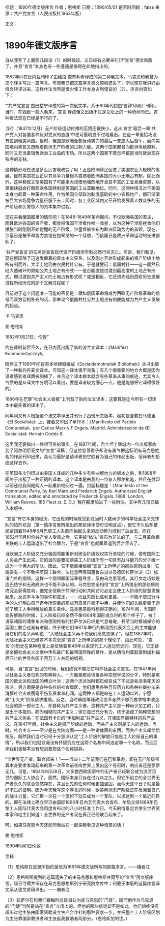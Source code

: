标题：1890年德文版序言
作者：恩格斯
日期：1890/05/01
是否时间段：false
来源：共产党宣言（人民出版社1963年版）

正文：

# 1890年德文版序言

自从我写了上面那几段话〔1〕的时候起，又已经有必要来刊印“宣言”德文新版了，并且“宣言”本身也有一些遭遇是值得在此地指出的。

1882年间在日内瓦刊印了由维拉·查苏利奇译成的第二种俄文本，马克思和我曾为这个译本写过一篇序言。可惜我已把这篇序言德文原稿遗失了，所以现在我只好由俄文转译过来，这样作法当然是很少使工作本身占到便宜的〔2〕。序言内容如下：

“‘共产党宣言’由巴枯宁译成的第一次俄文本，系于60年代初由‘警钟’印刷厂刊印。当时，在西欧一般人看来，‘宣言’译成俄文出版不过是文坛上的一种奇闻而已。这种看法现在已经是不行的了。

当时（1847年12月）无产阶级运动传播的范围还很狭小，这从‘宣言’最后一章‘共产党人对各国各种反对党派的态度’中便可最明显不过地看出。在这一章里恰巧没有说到俄美两国。当时，俄国是欧洲全部反动势力的最后一支庞大后备军，而向美国境内移民又疏散着欧洲无产阶级的过剩力量。这两个国家都曾向欧洲供给原料，同时又充当着销售欧洲工业品的市场。所以这两个国家不管怎样都是当时欧洲现存秩序的支柱。

这种情形现在该是多么厉害地改变了呵！正是欧洲移民促进了美国农业大规模的发展，目前美国农业正以其竞争力量根本震撼着欧洲各国的大小土地占有制。除此而外，这种移民又使美国有了可能来大规模地强烈地开发其丰富的工业发展资源，以至很快就会打倒西欧各国特别是英国的工业垄断地位。同时，这两种情况对于美国本身也起着一种革命作用。作为美国全部政治制度基础的中小农民地产，都已渐渐被巨大农场竞争力量征服下去；同时，各工业区域内又已开始发展着人数众多的无产阶级和厉害惊人的资本集中过程。

现在来看俄国那里的情形吧！在1848-1849年革命期间，不仅欧洲各国的君主，而且欧洲各国的资产者，都曾把俄国干涉看作唯一救星，以为这种干涉能拯救他们摆脱当时刚刚开始觉醒的无产阶级。沙皇曾被宣布为欧洲反动势力的首领。现在，沙皇已是被革命势力禁锢在加琴纳的一个俘虏，而俄国已是欧洲革命运动的先进部队了。

‘共产党宣言’的任务是宣告现代资产阶级所有制必然行将灭亡。可是，我们看见，现在俄国除了迅速发展着的资本主义狂热，以及刚才开始形成起来的资产阶级土地所有制而外，大半土地仍由农民村社公有。于是就要问：俄国村社——这一固然已经大遭破坏的原始公共土地占有形式——是否能直接过渡到最高度的土地占有形式，即过渡到共产主义的土地占有形式呢？或是相反，它还须先经历西欧历史发展进程所经历过的那个瓦解过程呢？

目前对于这个问题唯一可能的答复是：假如俄国革命将成为西欧无产阶级革命的信号而双方互相补充的话，那末现今俄国村社公共土地占有制便能成为共产主义发展的起点。

卡·马克思

弗·恩格斯

1882年1月21日，伦敦”

约在此时前后不久，在日内瓦出版了新的波兰文译本：《Manifest Kommunistyczny》。

随后又于1885年间在哥本哈根城编成《Socialdemokratisk Bibliothek》丛书出版了一种新的丹麦文译本。可惜这一译本很不完备；有几个很重要的地方大概是因为译者感到难译而被删掉了，并且这个译本根本就含有些草率从事的痕迹，尤其令人气愤的是从译文中分明可以看出，要是译者较为细心一点，他是能够把它译得很好的。

1886年在巴黎“社会主义者报”上刊载了新的法文译本；这要算是迄今所有一切译本中最完善的译本了。

同年间又有人根据这个法文本译出并刊行了西班牙文版本，起初是登载在马德里《El Socialista》上，接着又印出了单行本：《Manifiesto del Partido Comunista》，por Carlos Marx y F Engels. Madrid. Administración de 《El Socialista》. Hernán Cortés 8.

这里我还要指出一件很可笑的事实。在1887年间，君士坦丁堡城内一位出版家收到了阿尔明尼亚文的“宣言”译稿；但这位慈善君子却没有勇气把这标明有马克思姓名的作品刊印出来，竟认为最好是请译者把它假冒为自己的作品出版，但译者却拒绝这样去作。

在英国多次刊印过由美国人译成的几种多少有些曲解地方的版本之后，到1888年间终于出版了一种正确的译本。这个译本是由我的一位友人穆尔执笔，并且在付印以前还经我同他两人一起重新校阅过一遍。封面标题是：《Manifesto of the Communist Party, by Karl Marx and Frederick Engels. Authorized English translation, edited and annotated by Frederick Engels. 1888. London, William Reeves, 185 Fleet st. E. C.》我在那里加进了一些附注，其中有几项已编入本版中。

“宣言”有它本身的经历。它出现的时候就受到过当时人数尚少的科学社会主义先锋队的热烈欢迎（第一篇序言里所指出的那些译本便可证明这点），但它不久后却被那紧跟着1848年6月巴黎工人失败而抬起头来的反动势力挤到了后台去，而在1852年11月科伦共产党人受审之后，它更被“依法”宣布为非法的了。与二月革命相关联的工人运动退出了社会舞台，于是“宣言”也就跟着退到后台里去了。

当欧洲工人阶级又充分强固而能重新对统治阶级政权实行进攻的时候，便有国际工人协会产生出来。它的目的是要把欧美工人阶级所有一切具有战斗能力的分子统一成为一个伟大的军队。因此，它不能直接根据“宣言”上所申述的那些原则出发。它需要有一个不致把英国工联会，法比意西等国蒲鲁东派以及德国拉萨尔派〔3〕摈诸门外的纲领。这样一个纲领即国际章程导言，系由马克思写成，其行文之巧妙是连巴枯宁和无政府派也不能不承认的。马克思完全相信“宣言”上所提出的那些原则终究会获得胜利，他完全信赖于共同行动和共同讨论必定会使工人阶级的智慧发展起来。反资本斗争的事件和变迁，——而且失败比胜利更甚，——不能不使进行斗争的人们明白自己迄今所崇奉的那些万应灵丹毫不中用，并使他们的头脑更善于透彻了解工人争得解放的真实条件。马克思原是料想得正确的。1874年间，当国际宣告解散的时候，工人阶级已经全然不像1864年国际成立时的那个样子了。拉丁语系诸国的蒲鲁东派和德国特有的拉萨尔派已经是气息奄奄，甚至当时极端保守的英国工联会也渐有进展，终于使它们1887年举行的斯温西代表大会上的主席能够用它们的名义声明说：“大陆社会主义再不使我们感觉畏惧了”。但在1887年时，大陆社会主义已经差不多完全是“宣言”上所申述的那个理论了。由此可见，“宣言”的历史在某种程度上是反映着1848年以来现代工人运动历史的。现在，它无疑是全部社会主义文献中传布最广和最带国际性的著作，是从西伯利亚起直到加利福尼亚止的世界各国千百万工人共同的纲领。

可是，当“宣言”出世的时候，我们终究不能把它叫作社会主义宣言。在1847年间以社会主义者见称的有两种人。一方面是那些信奉各种空想学说的分子，特别是英国的欧文派和法国的傅立叶派；这两个流派当时都已经变成了不过是些渐渐死灭的宗派。另方面便是各种各样的社会庸医，他们想用各种万应药方和各种补缀办法来消弭社会灾难而毫不伤及资本和利润。这两种人都是站在工人运动以外，宁愿向“士大夫”阶级请求援助。反之，当时确信单纯政治变革全然不够而要求根本改造社会的那一部分工人，却自称为共产主义者。这种共产主义是一种尚少加工的，只是出于本能的，颇为粗糙的共产主义；但它竟已充分有力，终于造成了两种空想的共产主义体系：在法国有卡贝的“伊加利亚”共产主义，在德国有魏特林的共产主义。在1847年间，社会主义是资产阶级的运动，而共产主义则是工人的运动。当时，社会主义——至少是在大陆方面——是一种讲体面的东西，而共产主义却恰恰相反。既然我们当时已经十分坚决认定“工人阶级的解放只能是工人阶级自己的事情”，所以我们也就丝毫没有怀疑究应在这两个名称中间选定哪一个名称。而且后来我们也根本没有想到要把这个名称抛弃。

“全世界无产者，联合起来！”——当四十二年前我们在巴黎革命，即在无产阶级带着本身要求发动起来的第一次革命前夜向世界上发出这个号召时，响应者还是寥寥无几。可是，1864年9月28日，大多数西欧国家中的无产者已经联合成为流芳百世的国际工人协会了。固然，国际本身只存在过九年之久。但它所创立的全世界无产者永久的联合依然存在，并且比先前任何时候更加坚固，而今天这个日子就是最好不过的证明。因为今天我写这个序言的时候，欧美两洲无产阶级正在检阅着自己的战斗力量，它们第一次在一个旗帜下动员成为一个军队，以求达到一个最近的目的，即在法律上确立早已由国际1866年日内瓦代表大会宣布，尔后又经1889年巴黎工人国际代表大会再度宣布过的八小时标准工作日。今天的情景定会使全世界资本家和地主们知道：全世界的无产者现在真正已经联合起来了。

呵，如果马克思今天还能同我站在一起亲眼看见这种情景的话！

弗·恩格斯

1890年5月1日伦敦

注释：

〔1〕恩格斯在这里所指的是他为1883年德文版所写的那篇序言。——编者注

〔2〕恩格斯所提到的这篇遗失了的由马克思和恩格斯共同写的“宣言”俄文版序言，现已寻得并保存在马克思恩格斯列宁研究院文库中；刊载于本版的这篇序言译文系从德文原稿译出。——编者注

〔3〕拉萨尔在和我们接触时总是自认为是马克思的“门徒”，因而他作为马克思的“门徒”当然是站在“宣言”立场上的。但他的那些信徒却不是如此，他们始终没有超出过他主张由国家资助设立生产合作社的那种要求一步，并把整个工人阶级区划为主张靠国家救济者和主张自我救助者两部分。（恩格斯加的注。）



